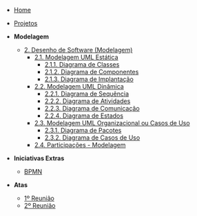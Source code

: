 <!-- docs/_sidebar.md -->

- [Home](README.md)
- [Projetos](/Projeto/Projeto.md)

- **Modelagem**
  - [2. Desenho de Software (Modelagem)](/Modelagem/2.Modelagem.md)
    - [2.1. Modelagem UML Estática](/Modelagem/2.1.ModelagemEstatica.md)
      - [2.1.1. Diagrama de Classes](/Modelagem/2.1.1.DiagramaDeClasses.md)
      - [2.1.2. Diagrama de Componentes](/Modelagem/2.1.2.DiagramaDeComponentes.md)
      - [2.1.3. Diagrama de Implantação](/Modelagem/2.1.3.DiagramaDeImplantacao.md)
    - [2.2. Modelagem UML Dinâmica](/Modelagem/2.2.ModelagemDinamica.md)
      - [2.2.1. Diagrama de Sequência](/Modelagem/2.2.1.DiagramaDeSequencia.md)
      - [2.2.2. Diagrama de Atividades](/Modelagem/2.2.2.DiagramaDeAtividades.md)
      - [2.2.3. Diagrama de Comunicação](/Modelagem/2.2.3.DiagramaDeComunicacao.md)
      - [2.2.4. Diagrama de Estados](/Modelagem/2.2.4.DiagramaDeEstados.md)
    - [2.3. Modelagem UML Organizacional ou Casos de Uso](/Modelagem/2.3.ModelagemOrganizacionalCasosDeUso.md)
      - [2.3.1. Diagrama de Pacotes](/Modelagem/2.3.1.DiagramaDePacotes.md)
      - [2.3.2. Diagrama de Casos de Uso](/Modelagem/2.3.2.DiagramaDeCasosDeUso.md)
    - [2.4. Participações - Modelagem](/Modelagem/2.4.ParticipacoesModelagem.md)

- **Iniciativas Extras**
  - [BPMN](/assets/iniciativas/bpmn-front.md)

- **Atas**
  - [1º Reunião](/assets/Atas/2.6.Atas.md)
  - [2º Reunião](/assets/Atas/2.7.Atas.md)

